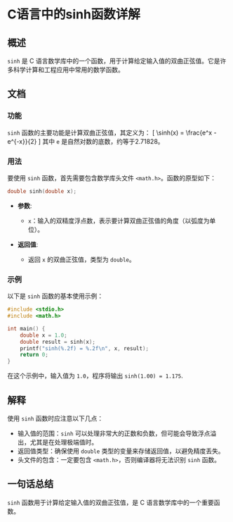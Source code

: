 <!--
Meta Description: # C语言中的sinh函数详解 ## 概述 `sinh` 是 C 语言数学库中的一个函数，用于计算给定输入值的双曲正弦值。它是许多科学计算和工程应用中常用的数学函数。 ## 文档 ### 功能 `sinh` 函数的主要功能是计算双曲正弦值，其定义为： \[ \sinh(x) = \frac{e^x ...
Meta Keywords: sinh, double, math, include, result
-->

# C语言中的sinh函数详解

## 概述
`sinh` 是 C 语言数学库中的一个函数，用于计算给定输入值的双曲正弦值。它是许多科学计算和工程应用中常用的数学函数。

## 文档
### 功能
`sinh` 函数的主要功能是计算双曲正弦值，其定义为：
\[ \sinh(x) = \frac{e^x - e^{-x}}{2} \]
其中 `e` 是自然对数的底数，约等于2.71828。

### 用法
要使用 `sinh` 函数，首先需要包含数学库头文件 `<math.h>`。函数的原型如下：
```c
double sinh(double x);
```

- **参数**:
  - `x`：输入的双精度浮点数，表示要计算双曲正弦值的角度（以弧度为单位）。
  
- **返回值**:
  - 返回 `x` 的双曲正弦值，类型为 `double`。

### 示例
以下是 `sinh` 函数的基本使用示例：

```c
#include <stdio.h>
#include <math.h>

int main() {
    double x = 1.0;
    double result = sinh(x);
    printf("sinh(%.2f) = %.2f\n", x, result);
    return 0;
}
```

在这个示例中，输入值为 `1.0`，程序将输出 `sinh(1.00) = 1.175`.

## 解释
使用 `sinh` 函数时应注意以下几点：
- 输入值的范围：`sinh` 可以处理非常大的正数和负数，但可能会导致浮点溢出，尤其是在处理极端值时。
- 返回值类型：确保使用 `double` 类型的变量来存储返回值，以避免精度丢失。
- 头文件的包含：一定要包含 `<math.h>`，否则编译器将无法识别 `sinh` 函数。

## 一句话总结
`sinh` 函数用于计算给定输入值的双曲正弦值，是 C 语言数学库中的一个重要函数。
